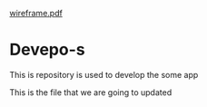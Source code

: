 [wireframe.pdf](https://github.com/gitb10/Devepo-s/files/10213918/wireframe.pdf)
# Devepo-s
This is repository is used to develop the some app

This is the file that we are going to updated
